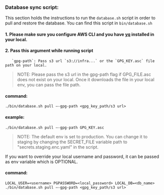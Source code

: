 ### Database sync script: 

This section holds the instructions to run the `database.sh` script in order to pull and restore the database. You can find this script in `bin/database.sh` 

#### 1. Please make sure you configure AWS CLI and you have  [yq](https://github.com/mikefarah/yq) installed in your local.

#### 2. Pass this argument while running script
       `gpg-path`: Pass s3 url `s3://infra...` or the `GPG_KEY.asc` file path on your local. 

> NOTE: Please pass the s3 url in the gpg-path flag if GPG_FILE.asc does not exist on your local. Once it downloads the file in your local env, you can pass the file path. 


#### command:

```
./bin/database.sh pull —-gpg-path <gpg_key_path/s3 url>

```

#### example:
``` 
./bin/database.sh pull —-gpg-path GPG_KEY.asc 

```
> NOTE: The default env is set to production. You can change it to staging by changing the SECRET_FILE variable path to "secrets.staging.enc.yaml" in the script. 

If you want to override your local username and password, it can be passed as env variable which is OPTIONAL.

#### command:
```
LOCAL_USER=<username> PGPASSWORD=<local_password> LOCAL_DB=<db_name> ./bin/database.sh pull —-gpg-path <gpg_key_path/s3 url>

```




